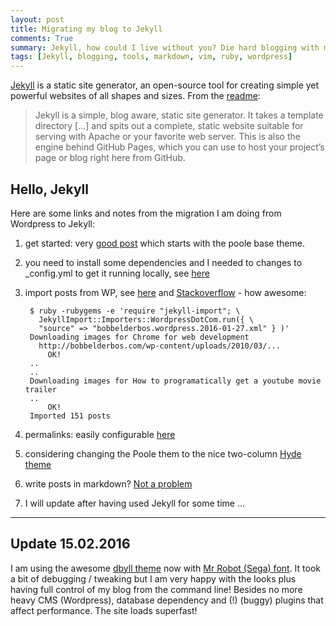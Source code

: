 ```yaml
---
layout: post
title: Migrating my blog to Jekyll
comments: True
summary: Jekyll, how could I live without you? Die hard blogging with markdown in vim :)
tags: [Jekyll, blogging, tools, markdown, vim, ruby, wordpress]
---
```


[Jekyll](http://jekyllrb.com) is a static site generator, an open-source tool for creating simple yet powerful websites of all shapes and sizes. From the [readme](https://github.com/jekyll/jekyll/blob/master/README.markdown):

> Jekyll is a simple, blog aware, static site generator. It takes a template directory [...] and spits out a complete, static website suitable for serving with Apache or your favorite web server. This is also the engine behind GitHub Pages, which you can use to host your project’s page or blog right here from GitHub.

## Hello, Jekyll

Here are some links and notes from the migration I am doing from Wordpress to Jekyll: 

1. get started: very [good post](http://joshualande.com/jekyll-github-pages-poole/) which starts with the poole base theme.

2. you need to install some dependencies and I needed to changes to _config.yml to get it running locally, see [here](https://github.com/poole/lanyon/issues/124)

3. import posts from WP, see [here](http://import.jekyllrb.com/docs/wordpressdotcom/) and [Stackoverflow](http://stackoverflow.com/questions/31216857/import-wordpress-posts-in-jekyll) - how awesome:

        $ ruby -rubygems -e 'require "jekyll-import"; \
          JekyllImport::Importers::WordpressDotCom.run({ \ 
          "source" => "bobbelderbos.wordpress.2016-01-27.xml" } )'
        Downloading images for Chrome for web development
          http://bobbelderbos.com/wp-content/uploads/2010/03/...
            OK!
        ..
        ..
        Downloading images for How to programatically get a youtube movie trailer
        ..
            OK!
        Imported 151 posts

4. permalinks: easily configurable [here](http://jekyllrb.com/docs/permalinks/)
5. considering changing the Poole them to the nice two-column [Hyde theme](http://hyde.getpoole.com/)
6. write posts in markdown? [Not a problem](https://daringfireball.net/projects/markdown/)
7. I will update after having used Jekyll for some time ...

---

## Update 15.02.2016

I am using the awesome [dbyll theme](https://github.com/dbtek/dbyll) now with [Mr Robot (Sega) font](https://www.reddit.com/r/MrRobot/comments/3h3l31/mr_robot_font_to_download/). It took a bit of debugging / tweaking but I am very happy with the looks plus having full control of my blog from the command line! Besides no more heavy CMS (Wordpress), database dependency and (!) (buggy) plugins that affect performance. The site loads superfast!
